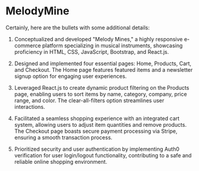 # MelodyMine
Certainly, here are the bullets with some additional details:

1. Conceptualized and developed "Melody Mines," a highly responsive e-commerce platform specializing in musical instruments, showcasing proficiency in HTML, CSS, JavaScript, Bootstrap, and React.js.

2. Designed and implemented four essential pages: Home, Products, Cart, and Checkout. The Home page features featured items and a newsletter signup option for engaging user experiences.

3. Leveraged React.js to create dynamic product filtering on the Products page, enabling users to sort items by name, category, company, price range, and color. The clear-all-filters option streamlines user interactions.

4. Facilitated a seamless shopping experience with an integrated cart system, allowing users to adjust item quantities and remove products. The Checkout page boasts secure payment processing via Stripe, ensuring a smooth transaction process.

5. Prioritized security and user authentication by implementing Auth0 verification for user login/logout functionality, contributing to a safe and reliable online shopping environment.
